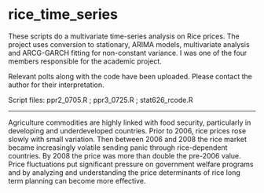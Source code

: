 # rice_time_series

These scripts do a multivariate time-series analysis on Rice prices. The project uses conversion to stationary, ARIMA models, multivariate analysis and ARCG-GARCH fitting for non-constant variance. I was one of the four members responsible for the academic project.

Relevant polts along with the code have been uploaded. Please contact the author for their interpretation.

Script files: ppr2_0705.R ; ppr3_0725.R ; stat626_rcode.R

_________________________________________________________________________________________________________________________________________

Agriculture commodities are highly linked with food security, particularly in developing and underdeveloped countries. Prior to 2006, rice prices rose slowly with small variation. Then between 2006 and 2008 the rice market became increasingly volatile sending panic through rice-dependent countries. By 2008 the price was more than double the pre-2006 value. Price fluctuations put significant pressure on government welfare programs and by analyzing and understanding the price determinants of rice long term planning can become more effective.
